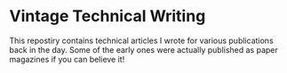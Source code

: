 # Vintage Technical Writing

This repostiry contains technical articles I wrote for various publications back in the day.
Some of the early ones were actually published as paper magazines if you can believe it!

